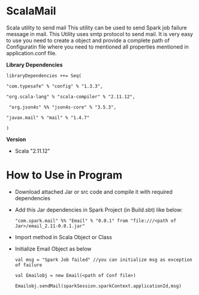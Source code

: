 # ScalaMail
Scala utility to send mail 
This utility can be used to send Spark job failure message in mail. This Utility uses smtp protocol to send mail.
It is very easy to use you need to create a object and provide a complete path of Configuratin file where you need to mentioned 
all properties mentioned in application.conf file.


**Library Dependencies**

`libraryDependencies ++= Seq(`

  `"com.typesafe" % "config" % "1.3.3",`
  
  `"org.scala-lang" % "scala-compiler" % "2.11.12",`
  
 ` "org.json4s" %% "json4s-core" % "3.5.3",`
  
  `"javax.mail" % "mail" % "1.4.7"`

`)`

**Version**
* Scala "2.11.12"

# How to Use in Program
* Download attached Jar or src code and compile it with required dependencies
* Add this Jar dependencies in Spark Project (in Build.sbt) like below:
  
  `"com.spark.mail" %% "Email" % "0.0.1" from "file:///<path of Jar>/email_2.11-0.0.1.jar"`
  
* Import method in Scala Object or Class
* Initialize Email Object as below
   
   `val msg = "Spark Job failed" //you can initialize msg as exception of failure`
   
   `val Emailobj = new Email(<path of Conf file>)`
   
   `Emailobj.sendMail(sparkSession.sparkContext.applicationId,msg)`
